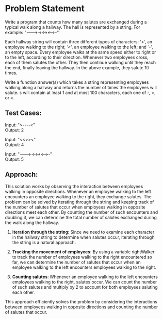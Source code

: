 # Problem Statement
Write a program that counts how many salutes are exchanged during a typical walk along a hallway. The hall is represented by a string. For example: "--->-><-><-->-"

Each hallway string will contain three different types of characters: '>', an employee walking to the right; '<', an employee walking to the left; and '-', an empty space. Every employee walks at the same speed either to right or to the left, according to their direction. Whenever two employees cross, each of them salutes the other. They then continue walking until they reach the end, finally leaving the hallway. In the above example, they salute 10 times.

Write a function answer(s) which takes a string representing employees walking along a hallway and returns the number of times the employees will salute. s will contain at least 1 and at most 100 characters, each one of -, >, or <.

## Test Cases:
Input: ">----<"
</br>Output: 2

Input: "<<>><"
</br>Output: 4

Input: "--->-><-><-->-"
</br>Output: 5

## Approach:
This solution works by observing the interaction between employees walking in opposite directions. Whenever an employee walking to the left encounters an employee walking to the right, they exchange salutes. The problem can be solved by iterating through the string and keeping track of the number of salutes that occur when employees walking in opposite directions meet each other. By counting the number of such encounters and doubling it, we can determine the total number of salutes exchanged during the walk along the hallway. 

1. **Iteration through the string**: Since we need to examine each character in the hallway string to determine when salutes occur, iterating through the string is a natural approach.

2. **Tracking the movement of employees**: By using a variable rightWalker to track the number of employees walking to the right encountered so far, we can determine the number of salutes that occur when an employee walking to the left encounters employees walking to the right.

3. **Counting salutes**: Whenever an employee walking to the left encounters employees walking to the right, salutes occur. We can count the number of such salutes and multiply by 2 to account for both employees saluting each other.

This approach efficiently solves the problem by considering the interactions between employees walking in opposite directions and counting the number of salutes that occur.
